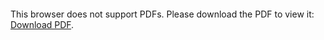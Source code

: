 <object data="https://drive.google.com/uc?export=download&id=1VXK-V2bvEbrbJNWyOmtkmepFflxA5Tb8" type="application/pdf" width="700px" height="700px">
    <embed src="https://drive.google.com/uc?export=download&id=1VXK-V2bvEbrbJNWyOmtkmepFflxA5Tb8">
        <p>This browser does not support PDFs. Please download the PDF to view it: <a href="https://drive.google.com/uc?export=download&id=1VXK-V2bvEbrbJNWyOmtkmepFflxA5Tb8">Download PDF</a>.</p>
    </embed>
</object>